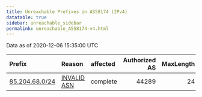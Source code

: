 ```yaml
---
title: Unreachable Prefixes in AS58174 (IPv4)
datatable: true
sidebar: unreachable_sidebar
permalink: unreachable_AS58174-v4.html
---
```


Data as of 2020-12-06 15:35:00 UTC


<div class="datatable-begin"></div>

| Prefix                                                 | Reason                                                                                                | affected   |   Authorized AS |   MaxLength | Anchor                                         |   unreachable /24s |
|:-------------------------------------------------------|:------------------------------------------------------------------------------------------------------|:-----------|----------------:|------------:|:-----------------------------------------------|-------------------:|
| [85.204.68.0/24](https://stat.ripe.net/85.204.68.0/24) | [INVALID ASN](https://rpki-validator.ripe.net/announcement-preview?asn=AS58174&prefix=85.204.68.0/24) | complete   |           44289 |          24 | [RIPE](unreachable_RIPE_NCC_RPKI_Root-v4.html) |                  1 |

<div class="datatable-end"></div>